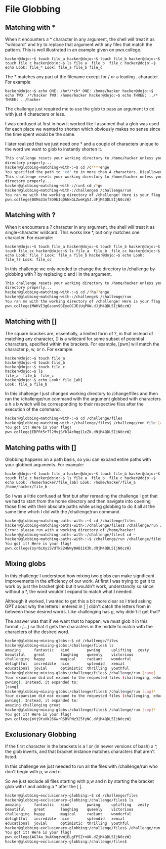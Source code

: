 # File Globbing

## Matching with *

When it encounters a * character in any argument, the shell will treat it as "wildcard" and try to replace that argument with any files that match the pattern.
This is well illustrated in an example given on pwn.college.

``
hacker@dojo:~$ touch file_a
hacker@dojo:~$ touch file_b
hacker@dojo:~$ touch file_c
hacker@dojo:~$ ls
file_a	file_b	file_c
hacker@dojo:~$ echo Look: file_*
Look: file_a file_b file_c
``

The * matches any part of the filename except for / or a leading . character. For example:

``
hacker@dojo:~$ echo ONE: /ho*/*ck*
ONE: /home/hacker
hacker@dojo:~$ echo TWO: /*/hacker
TWO: /home/hacker
hacker@dojo:~$ echo THREE: ../*
THREE: ../hacker
``

The challenge just required me to use the glob to pass an argument to cd with just 4 characters or less.

I was confused at first in how it worked like I assumed that a glob was used for each place we wanted to shorten which obviously makes no sense since the time spent would be the same.

I later realized that we just need one * and a couple of characters unique to the word we want to glob to instantly shorten it.

```bash
This challenge resets your working directory to /home/hacker unless you change 
directory properly...
hacker@globbing~matching-with-:~$ cd /c****enge
You specified the path to 'cd' to in more than 4 characters. Disallowed!
This challenge resets your working directory to /home/hacker unless you change 
directory properly...
hacker@globbing~matching-with-:/run$ cd /*ge
hacker@globbing~matching-with-:/challenge$ /challenge/run
You ran me with the working directory of /challenge! Here is your flag:
pwn.college{0OMa33nfSO9bIqDhNkGLZweKg5J.dFjM4QDL5IjN0czW}
```

## Matching with ?

When it encounters a ? character in any argument, the shell will treat it as single-character wildcard. This works like *, but only matches one character. For example:

``
hacker@dojo:~$ touch file_a
hacker@dojo:~$ touch file_b
hacker@dojo:~$ touch file_cc
hacker@dojo:~$ ls
file_a	file_b	file_cc
hacker@dojo:~$ echo Look: file_?
Look: file_a file_b
hacker@dojo:~$ echo Look: file_??
Look: file_cc
``

In this challenge we only needed to change the directory to /challenge by globbing with ? by replacing c and l in the argument.

```bash
This challenge resets your working directory to /home/hacker unless you change 
directory properly...
hacker@globbing~matching-with-:~$ cd /?ha??enge
hacker@globbing~matching-with-:/challenge$ /challenge/run
You ran me with the working directory of /challenge! Here is your flag:
pwn.college{MWKVI3gGsoev9GEyeOCJEiUqPOW.dJjM4QDL5IjN0czW}
```
## Matching with []

The square brackes are, essentially, a limited form of ?, in that instead of matching any character, [] is a wildcard for some subset of potential characters, specified within the brackets. For example, [pwn] will match the character p, w, or n. For example:

```
hacker@dojo:~$ touch file_a
hacker@dojo:~$ touch file_b
hacker@dojo:~$ touch file_c
hacker@dojo:~$ ls
file_a	file_b	file_c
hacker@dojo:~$ echo Look: file_[ab]
Look: file_a file_b
```

In this challenge I just changed working directory to /change/files and then ran the /challenge/run command with the argument globbed with characters a h s b which will be corresponding to their respective files after the execution of the command.

```bash
hacker@globbing~matching-with-:~$ cd /challenge/files
hacker@globbing~matching-with-:/challenge/files$ /challenge/run file_[ahsb]
You got it! Here is your flag!
pwn.college{EBPRt5r7l2MvjSYkI4cRqg11eZk.dNjM4QDL5IjN0czW}
```
## Matching paths with []

Globbing happens on a path basis, so you can expand entire paths with your globbed arguments. For example:

``
hacker@dojo:~$ touch file_a
hacker@dojo:~$ touch file_b
hacker@dojo:~$ touch file_c
hacker@dojo:~$ ls
file_a	file_b	file_c
hacker@dojo:~$ echo Look: /home/hacker/file_[ab]
Look: /home/hacker/file_a /home/hacker/file_b
``

So I was a little confused at first but after rereading the challenge I got that we had to start from the home directory and then navigate into opening those files with their absolute paths while using globbing to do it all at the same time which I did with the /challenge/run command.

```bash
hacker@globbing~matching-paths-with-:~$ cd /challenge/files
hacker@globbing~matching-paths-with-:/challenge/files$ /challenge/run /file_[abhs]
Error: please run with a working directory of /home/hacker!
hacker@globbing~matching-paths-with-:/challenge/files$ cd ~
hacker@globbing~matching-paths-with-:~$ /challenge/run /challenge/files/file_[abhs]
You got it! Here is your flag!
pwn.college{syr6LKyiSVdTkE24NNyOAB11K3h.dRjM4QDL5IjN0czW}
```
## Mixing globs

In this challenge I understood how mixing two globs can make significant improvements in the efficiency of our work.
At first I was trying to get it to work by just the bracket glob but it wouldn't work, understandly so since without a *, the word wouldn't expand to match what I needed.

Although it worked, I wanted to get this a bit more clear so I tried asking GPT about why the letters I entered in [ ] didn't catch the letters from in between those desired words. Like challenging has g, why didn't it get that? 

The answer was that if we want that to happen, we must glob it in this format : *[...]* so that it gets the characters in the middle to match with the characters of the desired word.

```bash
hacker@globbing~mixing-globs:~$ cd /challenge/files
hacker@globbing~mixing-globs:/challenge/files$ ls
amazing      fantastic   kind        pwning     uplifting   zesty
beautiful    great       laughing    queenly    victorious
challenging  happy       magical     radiant    wonderful
delightful   incredible  nice        splendid   xenial
educational  jovial      optimistic  thrilling  youthful
hacker@globbing~mixing-globs:/challenge/files$ /challenge/run [cang]
Your expansion did not expand to the requested files (challenging, educational, 
pwning). Instead, it expanded to:
[cang]
hacker@globbing~mixing-globs:/challenge/files$ /challenge/run [cag]*
Your expansion did not expand to the requested files (challenging, educational, 
pwning). Instead, it expanded to:
amazing challenging great
hacker@globbing~mixing-globs:/challenge/files$ /challenge/run [cep]*
You got it! Here is your flag!
pwn.college{oVj9YuVk266wrRSBVPNz325fyNC.dVjM4QDL5IjN0czW}
```
## Exclusionary Globbing

If the first character in the brackets is a ! or (in newer versions of bash) a ^, the glob inverts, and that bracket instance matches characters that aren't listed.

In this challenge we just needed to run all the files with /challenge/run who don't begin with p, w and n.

So we just exclude all files starting with p,w and n by starting the bracket glob with ! and adding a * after the [ ]. 

```bash
hacker@globbing~exclusionary-globbing:~$ cd /challenge/files
hacker@globbing~exclusionary-globbing:/challenge/files$ ls
amazing      fantastic   kind        pwning     uplifting   zesty
beautiful    great       laughing    queenly    victorious
challenging  happy       magical     radiant    wonderful
delightful   incredible  nice        splendid   xenial
educational  jovial      optimistic  thrilling  youthful
hacker@globbing~exclusionary-globbing:/challenge/files$ /challenge/run [!pwn]*
You got it! Here is your flag!
pwn.college{AG74a_3uAXnqzwWjBLgFP5ZrnUK.dZjM4QDL5IjN0czW}
hacker@globbing~exclusionary-globbing:/challenge/files$ 
```
